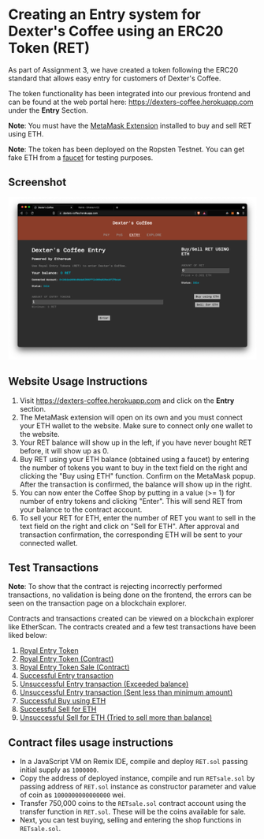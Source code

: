 # Creating an Entry system for Dexter's Coffee using an ERC20 Token (RET)
As part of Assignment 3, we have created a token following the ERC20 standard that allows easy entry for customers of Dexter's Coffee. 

The token functionality has been integrated into our previous frontend and can be found at the web portal here: https://dexters-coffee.herokuapp.com under the **Entry** Section. 

**Note**: You must have the [MetaMask Extension](https://chrome.google.com/webstore/detail/metamask/nkbihfbeogaeaoehlefnkodbefgpgknn?hl=en) installed to buy and sell RET using ETH.

**Note**: The token has been deployed on the Ropsten Testnet. You can get fake ETH from a [faucet](https://faucet.dimensions.network) for testing purposes.


## Screenshot
![Entry section](entry.png)

## Website Usage Instructions
1. Visit https://dexters-coffee.herokuapp.com and click on the **Entry** section.
2. The MetaMask extension will open on its own and you must connect your ETH wallet to the website. Make sure to connect only one wallet to the website.
3. Your RET balance will show up in the left, if you have never bought RET before, it will show up as 0.
4. Buy RET using your ETH balance (obtained using a faucet) by entering the number of tokens you want to buy in the text field on the right and clicking the "Buy using ETH" function. Confirm on the MetaMask popup. After the transaction is confirmed, the balance will show up in the right.
4. You can now enter the Coffee Shop by putting in a value (>= 1) for number of entry tokens and clicking "Enter". This will send RET from your balance to the contract account.
5. To sell your RET for ETH, enter the number of RET you want to sell in the text field on the right and click on "Sell for ETH". After approval and transaction confirmation, the corresponding ETH will be sent to your connected wallet. 

## Test Transactions

**Note**: To show that the contract is rejecting incorrectly performed transactions, no validation is being done on the frontend, the errors can be seen on the transaction page on a blockchain explorer.

Contracts and transactions created can be viewed on a blockchain explorer like EtherScan. The contracts created and a few test transactions have been liked below:

1. [Royal Entry Token](https://ropsten.etherscan.io/token/0xbeb27d331e35100987cdd27b536e230f74139910)
2. [Royal Entry Token (Contract)](https://ropsten.etherscan.io/address/0xbEB27d331e35100987cdD27B536E230f74139910)
3. [Royal Entry Token Sale (Contract)](https://ropsten.etherscan.io/address/0x22cf194B71bdb3FBc06d4DC602132B32E3815635)
4. [Successful Entry transaction](https://ropsten.etherscan.io/tx/0xe1c7a2c764ba6f50ca5e1c1521e989adec08564ff4369d57f9b98bea50e3c726)
5. [Unsuccessful Entry transaction (Exceeded balance)](https://ropsten.etherscan.io/tx/0x3e8c5c9efdc7840a7cc6800078ca97d861acd7ba8acc4c3207b0ab0dfc220555)
6. [Unsuccessful Entry transaction (Sent less than minimum amount)](https://ropsten.etherscan.io/tx/0x85a1f4f85d2ffb233e48d80197a87d01ff7261defd93749b5ca20b8e91f54586)
7. [Successful Buy using ETH](https://ropsten.etherscan.io/tx/0x24074346d598407ee1d2f910d5642fabdadc3395387ccf9f8cc06a633cf5f280)
8. [Successful Sell for ETH](https://ropsten.etherscan.io/tx/0x60deae136854fd38ac47b6eac3cbd2db7084e2aef49e34c5e634e56774ea9d7e)
9. [Unsuccessful Sell for ETH (Tried to sell more than balance)](https://ropsten.etherscan.io/tx/0xc77874ba918175aeccc252efbbaf414de28cd76bdac8a2ee302f86aeb370eef9)

## Contract files usage instructions
- In a JavaScript VM on Remix IDE, compile and deploy `RET.sol` passing initial supply as `1000000`.
- Copy the address of deployed instance, compile and run `RETsale.sol` by passing address of `RET.sol` instance as constructor parameter and value of coin as `1000000000000000` wei.
- Transfer 750,000 coins to the `RETsale.sol` contract account using the transfer function in `RET.sol`. These will be the coins available for sale.
- Next, you can test buying, selling and entering the shop functions in `RETsale.sol`.